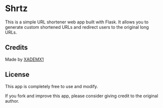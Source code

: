 # Shrtz

This is a simple URL shortener web app built with Flask. It allows you to generate custom shortened URLs and redirect users to the original long URLs.

## Credits

Made by [XADEMX1](https://replit.com/@XADEMX1)

## License

This app is completely free to use and modify.

If you fork and improve this app, please consider giving credit to the original author.
